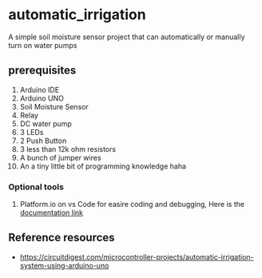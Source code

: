 # automatic_irrigation

A simple soil moisture sensor project that can automatically or manually turn on water pumps

## prerequisites

1. Arduino IDE
2. Arduino UNO
3. Soil Moisture Sensor
4. Relay
5. DC water pump
6. 3 LEDs
7. 2 Push Button
8. 3 less than 12k ohm resistors
9. A bunch of jumper wires
10. An a tiny little bit of programming knowledge haha

### Optional tools

1. Platform.io on vs Code for easire coding and debugging, Here is the [documentation link](https://docs.platformio.org/en/latest/integration/ide/vscode.html)

## Reference resources

- https://circuitdigest.com/microcontroller-projects/automatic-irrigation-system-using-arduino-uno
